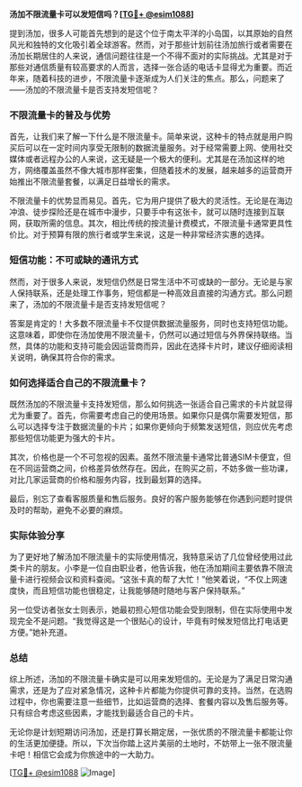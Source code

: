 **汤加不限流量卡可以发短信吗？[[TG💪+ @esim1088](https://t.me/s/esim1088)]**

提到汤加，很多人可能首先想到的是这个位于南太平洋的小岛国，以其原始的自然风光和独特的文化吸引着全球游客。然而，对于那些计划前往汤加旅行或者需要在汤加长期居住的人来说，通信问题往往是一个不得不面对的实际挑战。尤其是对于那些对通信质量有较高要求的人而言，选择一张合适的电话卡显得尤为重要。而近年来，随着科技的进步，不限流量卡逐渐成为人们关注的焦点。那么，问题来了——汤加的不限流量卡是否支持发短信呢？

### 不限流量卡的普及与优势

首先，让我们来了解一下什么是不限流量卡。简单来说，这种卡的特点就是用户购买后可以在一定时间内享受无限制的数据流量服务。对于经常需要上网、使用社交媒体或者远程办公的人来说，这无疑是一个极大的便利。尤其是在汤加这样的地方，网络覆盖虽然不像大城市那样密集，但随着技术的发展，越来越多的运营商开始推出不限流量套餐，以满足日益增长的需求。

不限流量卡的优势显而易见。首先，它为用户提供了极大的灵活性。无论是在海边冲浪、徒步探险还是在城市中漫步，只要手中有这张卡，就可以随时连接到互联网，获取所需的信息。其次，相比传统的按流量计费模式，不限流量卡通常更具性价比。对于预算有限的旅行者或学生来说，这是一种非常经济实惠的选择。

### 短信功能：不可或缺的通讯方式

然而，对于很多人来说，发短信仍然是日常生活中不可或缺的一部分。无论是与家人保持联系，还是处理工作事务，短信都是一种高效且直接的沟通方式。那么问题来了，汤加的不限流量卡是否支持发短信呢？

答案是肯定的！大多数不限流量卡不仅提供数据流量服务，同时也支持短信功能。这意味着，即使你在汤加使用不限流量卡，仍然可以通过短信与外界保持联络。当然，具体的功能和支持可能会因运营商而异，因此在选择卡片时，建议仔细阅读相关说明，确保其符合你的需求。

### 如何选择适合自己的不限流量卡？

既然汤加的不限流量卡支持发短信，那么如何挑选一张适合自己需求的卡片就显得尤为重要了。首先，你需要考虑自己的使用场景。如果你只是偶尔需要发短信，那么可以选择专注于数据流量的卡片；如果你更倾向于频繁发送短信，则应优先考虑那些短信功能更为强大的卡片。

其次，价格也是一个不可忽视的因素。虽然不限流量卡通常比普通SIM卡便宜，但在不同运营商之间，价格差异依然存在。因此，在购买之前，不妨多做一些功课，对比几家运营商的价格和服务内容，找到最划算的选择。

最后，别忘了查看客服质量和售后服务。良好的客户服务能够在你遇到问题时提供及时的帮助，避免不必要的麻烦。

### 实际体验分享

为了更好地了解汤加不限流量卡的实际使用情况，我特意采访了几位曾经使用过此类卡片的朋友。小李是一位自由职业者，他告诉我，他在汤加期间主要依靠不限流量卡进行视频会议和资料查阅。“这张卡真的帮了大忙！”他笑着说，“不仅上网速度快，而且短信功能也很稳定，让我能够随时随地与客户保持联系。”

另一位受访者张女士则表示，她最初担心短信功能会受到限制，但在实际使用中发现完全不是问题。“我觉得这是一个很贴心的设计，毕竟有时候发短信比打电话更方便。”她补充道。

### 总结

综上所述，汤加的不限流量卡确实是可以用来发短信的。无论是为了满足日常沟通需求，还是为了应对紧急情况，这种卡片都能为你提供可靠的支持。当然，在选购过程中，你也需要注意一些细节，比如运营商的选择、套餐内容以及售后服务等。只有综合考虑这些因素，才能找到最适合自己的卡片。

无论你是计划短期访问汤加，还是打算长期定居，一张优质的不限流量卡都能让你的生活更加便捷。所以，下次当你踏上这片美丽的土地时，不妨带上一张不限流量卡吧！相信它会成为你旅途中的一大助力。

[[TG💪+ @esim1088](https://t.me/s/esim1088) ![Image](https://i.postimg.cc/4NQfJmqS/Snipaste-2025-05-13-00-14-12.png)]